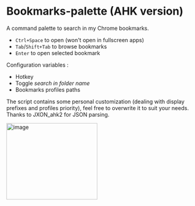 # Bookmarks-palette (AHK version)
A command palette to search in my Chrome bookmarks.

- `Ctrl+Space` to open (won't open in fullscreen apps)
- `Tab`/`Shift+Tab` to browse bookmarks
- `Enter` to open selected bookmark

Configuration variables :
- Hotkey
- Toggle _search in folder name_
- Bookmarks profiles paths

The script contains some personal customization (dealing with display prefixes and profiles priority), feel free to overwrite it to suit your needs.
Thanks to JXON_ahk2 for JSON parsing.

<img width="237" height="200" alt="image" src="https://github.com/user-attachments/assets/91cab3e6-645f-41d3-a06e-9c845913841a" />
